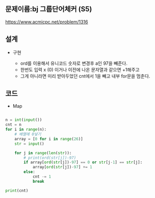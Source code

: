 <h2>문제이름:bj 그룹단어체커 (S5)  </h2>

https://www.acmicpc.net/problem/1316

<h2>설계</h2>

- 구현

  - ord를 이용해서 유니코드 숫자로 변경후 a인 97을 빼준다.
  - 한번도 입력 x (0) 이거나 이전에 나온 문자열과 같으면 +1해주고
  - 그게 아니라면 미리 받아두었던 cnt에서 1을 빼고 내부 for문을 멈춘다.

<h2>코드</h2>

- Map

```python

n = int(input())
cnt = n
for i in range(n):
    # 배열에 0넣기
    array = [0 for i in range(26)]
    str = input()

    for j in range(len(str)):
        # print(ord(str[j])-97)
        if array[ord(str[j])-97] == 0 or str[j-1] == str[j]:
            array[ord(str[j])-97] += 1
        else:
            cnt -= 1
            break

print(cnt)


```

